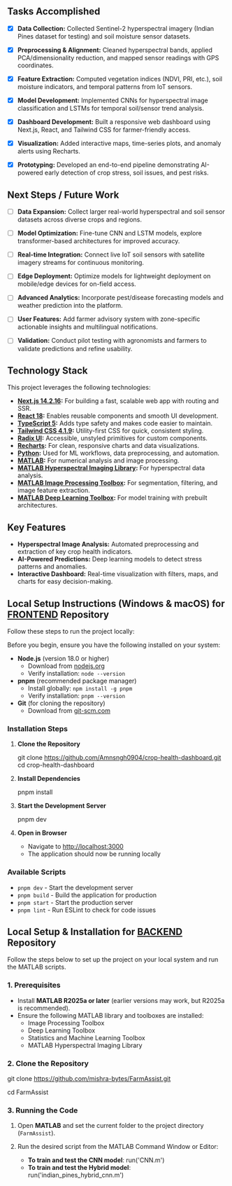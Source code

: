 ## Tasks Accomplished  

- [x] **Data Collection:** Collected Sentinel-2 hyperspectral imagery (Indian Pines dataset for testing) and soil moisture sensor datasets.  
- [x] **Preprocessing & Alignment:** Cleaned hyperspectral bands, applied PCA/dimensionality reduction, and mapped sensor readings with GPS coordinates.  
- [x] **Feature Extraction:** Computed vegetation indices (NDVI, PRI, etc.), soil moisture indicators, and temporal patterns from IoT sensors.  
- [x] **Model Development:** Implemented CNNs for hyperspectral image classification and LSTMs for temporal soil/sensor trend analysis.   
- [x] **Dashboard Development:** Built a responsive web dashboard using Next.js, React, and Tailwind CSS for farmer-friendly access.  
- [x] **Visualization:** Added interactive maps, time-series plots, and anomaly alerts using Recharts.  
- [x] **Prototyping:** Developed an end-to-end pipeline demonstrating AI-powered early detection of crop stress, soil issues, and pest risks.  


## Next Steps / Future Work

- [ ] **Data Expansion:** Collect larger real-world hyperspectral and soil sensor datasets across diverse crops and regions.  
- [ ] **Model Optimization:** Fine-tune CNN and LSTM models, explore transformer-based architectures for improved accuracy.  
- [ ] **Real-time Integration:** Connect live IoT soil sensors with satellite imagery streams for continuous monitoring.  
- [ ] **Edge Deployment:** Optimize models for lightweight deployment on mobile/edge devices for on-field access.  
- [ ] **Advanced Analytics:** Incorporate pest/disease forecasting models and weather prediction into the platform.  
- [ ] **User Features:** Add farmer advisory system with zone-specific actionable insights and multilingual notifications.  
- [ ] **Validation:** Conduct pilot testing with agronomists and farmers to validate predictions and refine usability.  
  

## Technology Stack

This project leverages the following technologies:

- **[Next.js 14.2.16](https://nextjs.org):** For building a fast, scalable web app with routing and SSR.  
- **[React 18](https://react.dev):** Enables reusable components and smooth UI development.  
- **[TypeScript 5](https://www.typescriptlang.org):** Adds type safety and makes code easier to maintain.  
- **[Tailwind CSS 4.1.9](https://tailwindcss.com):** Utility-first CSS for quick, consistent styling.  
- **[Radix UI](https://www.radix-ui.com):** Accessible, unstyled primitives for custom components.  
- **[Recharts](https://recharts.org):** For clean, responsive charts and data visualizations.  
- **[Python](https://www.python.org):** Used for ML workflows, data preprocessing, and automation.  
- **[MATLAB](https://www.mathworks.com/products/matlab.html):** For numerical analysis and image processing.  
- **[MATLAB Hyperspectral Imaging Library](https://www.mathworks.com/help/images/hyperspectral.html):** For hyperspectral data analysis.  
- **[MATLAB Image Processing Toolbox](https://www.mathworks.com/products/image.html):** For segmentation, filtering, and image feature extraction.  
- **[MATLAB Deep Learning Toolbox](https://www.mathworks.com/products/deep-learning.html):** For model training with prebuilt architectures.  

## Key Features

- **Hyperspectral Image Analysis:** Automated preprocessing and extraction of key crop health indicators.  
- **AI-Powered Predictions:** Deep learning models to detect stress patterns and anomalies.  
- **Interactive Dashboard:** Real-time visualization with filters, maps, and charts for easy decision-making.  

## Local Setup Instructions (Windows & macOS) for [FRONTEND](https://github.com/Amnsngh0904/crop-health-dashboard) Repository

Follow these steps to run the project locally:


Before you begin, ensure you have the following installed on your system:

- **Node.js** (version 18.0 or higher)
  - Download from [nodejs.org](https://nodejs.org/)
  - Verify installation: `node --version`
- **pnpm** (recommended package manager)
  - Install globally: `npm install -g pnpm`
  - Verify installation: `pnpm --version`
- **Git** (for cloning the repository)
  - Download from [git-scm.com](https://git-scm.com/)

### Installation Steps

1. **Clone the Repository**
   
   git clone https://github.com/Amnsngh0904/crop-health-dashboard.git
   cd crop-health-dashboard

2. **Install Dependencies**
  
   pnpm install
   
3. **Start the Development Server**
   
   pnpm dev
   
4. **Open in Browser**
   - Navigate to [http://localhost:3000](http://localhost:3000)
   - The application should now be running locally

### Available Scripts

- `pnpm dev` - Start the development server
- `pnpm build` - Build the application for production
- `pnpm start` - Start the production server
- `pnpm lint` - Run ESLint to check for code issues


##  Local Setup & Installation for [BACKEND](https://github.com/mishra-bytes/FarmAssist) Repository

Follow the steps below to set up the project on your local system and run the MATLAB scripts.  

### 1. Prerequisites  
- Install **MATLAB R2025a or later** (earlier versions may work, but R2025a is recommended).  
- Ensure the following MATLAB library and toolboxes are installed:  
  - Image Processing Toolbox  
  - Deep Learning Toolbox  
  - Statistics and Machine Learning Toolbox
  - MATLAB Hyperspectral Imaging Library

### 2. Clone the Repository  
git clone https://github.com/mishra-bytes/FarmAssist.git

cd FarmAssist

### 3. Running the Code  

1. Open **MATLAB** and set the current folder to the project directory (`FarmAssist`).  
2. Run the desired script from the MATLAB Command Window or Editor:  

   - **To train and test the CNN model**:  run('CNN.m')
   - **To train and test the Hybrid model**:  run('indian_pines_hybrid_cnn.m')

